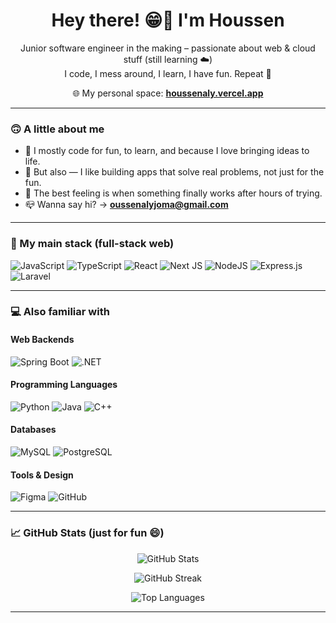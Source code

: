 <h1 align="center">Hey there! 😁👋 I'm Houssen</h1>
<p align="center">
  Junior software engineer in the making – passionate about web & cloud stuff (still learning ☁️)<br>
  I code, I mess around, I learn, I have fun. Repeat 🔁
</p>

<p align="center">
  🌐 My personal space: <a href="https://houssenaly.vercel.app" target="_blank"><strong>houssenaly.vercel.app</strong></a>
</p>

---

### 🙃 A little about me

- 🌱 I mostly code for fun, to learn, and because I love bringing ideas to life.
- 🧠 But also — I like building apps that solve real problems, not just for the fun.
- 🚀 The best feeling is when something finally works after hours of trying.
- 📪 Wanna say hi? → **oussenalyjoma@gmail.com**

---

### 🧰 My main stack (full-stack web)

![JavaScript](https://img.shields.io/badge/javascript-%23323330.svg?style=for-the-badge&logo=javascript&logoColor=%23F7DF1E)
![TypeScript](https://img.shields.io/badge/typescript-%23007ACC.svg?style=for-the-badge&logo=typescript&logoColor=white)
![React](https://img.shields.io/badge/react-%2320232a.svg?style=for-the-badge&logo=react&logoColor=%2361DAFB)
![Next JS](https://img.shields.io/badge/Next-black?style=for-the-badge&logo=next.js&logoColor=white)
![NodeJS](https://img.shields.io/badge/node.js-6DA55F?style=for-the-badge&logo=node.js&logoColor=white)
![Express.js](https://img.shields.io/badge/express.js-%23404d59.svg?style=for-the-badge&logo=express&logoColor=%2361DAFB)
![Laravel](https://img.shields.io/badge/laravel-%23FF2D20.svg?style=for-the-badge&logo=laravel&logoColor=white)

---

### 💻 Also familiar with

#### Web Backends
![Spring Boot](https://img.shields.io/badge/spring--boot-%236DB33F.svg?style=for-the-badge&logo=spring-boot&logoColor=white)
![.NET](https://img.shields.io/badge/.NET-512BD4?style=for-the-badge&logo=dotnet&logoColor=white)

#### Programming Languages
![Python](https://img.shields.io/badge/python-3670A0?style=for-the-badge&logo=python&logoColor=ffdd54)
![Java](https://img.shields.io/badge/java-%23ED8B00.svg?style=for-the-badge&logo=openjdk&logoColor=white)
![C++](https://img.shields.io/badge/c++-%2300599C.svg?style=for-the-badge&logo=c%2B%2B&logoColor=white)

#### Databases
![MySQL](https://img.shields.io/badge/mysql-4479A1.svg?style=for-the-badge&logo=mysql&logoColor=white)
![PostgreSQL](https://img.shields.io/badge/postgres-%23316192.svg?style=for-the-badge&logo=postgresql&logoColor=white)

#### Tools & Design
![Figma](https://img.shields.io/badge/figma-%23F24E1E.svg?style=for-the-badge&logo=figma&logoColor=white)
![GitHub](https://img.shields.io/badge/github-%23121011.svg?style=for-the-badge&logo=github&logoColor=white)

---

### 📈 GitHub Stats (just for fun 😄)

<div align="center">

![GitHub Stats](https://github-readme-stats.vercel.app/api?username=alyhoussen&theme=dark&hide_border=false&include_all_commits=true&count_private=true)

![GitHub Streak](https://nirzak-streak-stats.vercel.app/?user=alyhoussen&theme=dark&hide_border=false)

![Top Languages](https://github-readme-stats.vercel.app/api/top-langs/?username=alyhoussen&theme=dark&hide_border=false&layout=compact)

</div>

---

<!-- Not here to impress, just to share what I love doing -->
